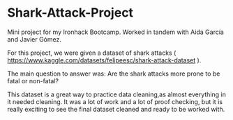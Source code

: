 # Shark-Attack-Project
Mini project for my Ironhack Bootcamp. Worked in tandem with Aida García and Javier Gómez.

For this project, we were given a dataset of shark attacks ( https://www.kaggle.com/datasets/felipeesc/shark-attack-dataset ).

The main question to answer was: Are the shark attacks more prone to be fatal or non-fatal?

This dataset is a great way to practice data cleaning,as almost everything in it needed cleaning. It was a lot of work and a lot of proof checking, but it is really exciting to see the final dataset cleaned and ready to be worked with.